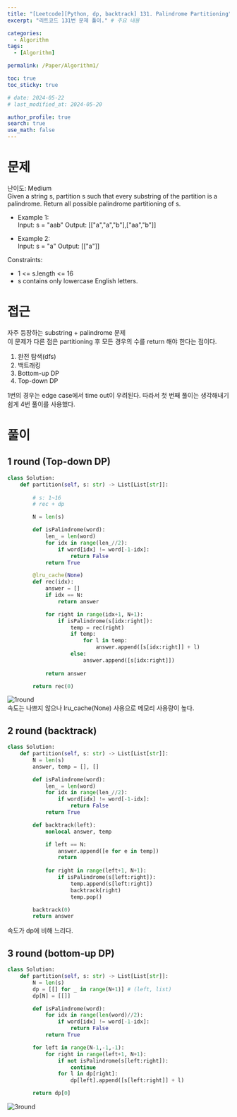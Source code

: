 ```yaml
---
title: "[Leetcode][Python, dp, backtrack] 131. Palindrome Partitioning"
excerpt: "리트코드 131번 문제 풀이." # 주요 내용

categories:
  - Algorithm
tags:
  - [Algorithm]

permalink: /Paper/Algorithm1/

toc: true
toc_sticky: true

# date: 2024-05-22
# last_modified_at: 2024-05-20

author_profile: true
search: true
use_math: false
---
```


# 문제
난이도: Medium   
Given a string s, partition s such that every substring of the partition is a palindrome. Return all possible palindrome partitioning of s.

- Example 1:   
  Input: s = "aab"
  Output: [["a","a","b"],["aa","b"]]

- Example 2:   
  Input: s = "a"
  Output: [["a"]]

Constraints:
- 1 <= s.length <= 16   
- s contains only lowercase English letters.

# 접근

자주 등장하는 substring + palindrome 문제    
이 문제가 다른 점은 partitioning 후 모든 경우의 수를 return 해야 한다는 점이다.

1. 완전 탐색(dfs)
2. 백트래킹
3. Bottom-up DP
4. Top-down DP

1번의 경우는 edge case에서 time out이 우려된다. 따라서 첫 번째 풀이는 생각해내기 쉽게 4번 풀이를 사용했다.

# 풀이

## 1 round (Top-down DP)

```python
class Solution:
    def partition(self, s: str) -> List[List[str]]:
        
        # s: 1~16
        # rec + dp

        N = len(s)

        def isPalindrome(word):
            len_ = len(word)
            for idx in range(len_//2):
                if word[idx] != word[-1-idx]:
                    return False
            return True

        @lru_cache(None)
        def rec(idx):
            answer = []
            if idx == N:
                return answer

            for right in range(idx+1, N+1):
                if isPalindrome(s[idx:right]):
                    temp = rec(right)
                    if temp:
                        for l in temp:
                            answer.append([s[idx:right]] + l)
                    else:
                        answer.append([s[idx:right]])
            
            return answer

        return rec(0)
```
![1round]({{site.url}}/assets/images/posts_img/2024-05-22-1/1round.png)   
속도는 나쁘지 않으나 lru_cache(None) 사용으로 메모리 사용량이 높다.   


## 2 round (backtrack)
```python
class Solution:
    def partition(self, s: str) -> List[List[str]]:
        N = len(s)
        answer, temp = [], []

        def isPalindrome(word):
            len_ = len(word)
            for idx in range(len_//2):
                if word[idx] != word[-1-idx]:
                    return False
            return True

        def backtrack(left):
            nonlocal answer, temp

            if left == N:
                answer.append([e for e in temp])
                return
            
            for right in range(left+1, N+1):
                if isPalindrome(s[left:right]):
                    temp.append(s[left:right])
                    backtrack(right)
                    temp.pop()

        backtrack(0)
        return answer
```
속도가 dp에 비해 느리다.

## 3 round (bottom-up DP)
```python
class Solution:
    def partition(self, s: str) -> List[List[str]]:
        N = len(s)
        dp = [[] for _ in range(N+1)] # (left, list)
        dp[N] = [[]]

        def isPalindrome(word):
            for idx in range(len(word)//2):
                if word[idx] != word[-1-idx]:
                    return False
            return True

        for left in range(N-1,-1,-1):
            for right in range(left+1, N+1):
                if not isPalindrome(s[left:right]):
                    continue
                for l in dp[right]:
                    dp[left].append([s[left:right]] + l)

        return dp[0]
```
![3round]({{site.url}}/assets/images/posts_img/2024-05-22-1/3round.png)